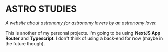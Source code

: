 # ASTRO STUDIES
*A website about astronomy for astronomy lovers by an astronomy lover.*

This is another of my personal projects. I'm going to be using **NextJS App Router** and **Typescript**. I don't think of using a back-end for now (maybe in the future though).